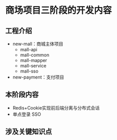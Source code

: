 # 商场项目三阶段的开发内容

## 工程介绍
* new-mall：商城主体项目
  * mall-api
  * mall-common
  * mall-mapper
  * mall-service
  * mall-sso
* new-payment：支付项目

## 本阶段内容
* Redis+Cookie实现前后端分离与分布式会话
* 单点登录 SSO

## 涉及关键知识点



